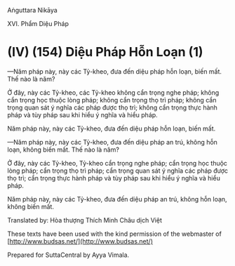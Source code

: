 Aṅguttara Nikāya

XVI. Phẩm Diệu Pháp

# (IV) (154) Diệu Pháp Hỗn Loạn (1)

—Năm pháp này, này các Tỷ-kheo, đưa đến diệu pháp hỗn loạn, biến mất. Thế nào là năm?

Ở đây, này các Tỷ-kheo, các Tỷ-kheo không cẩn trọng nghe pháp; không cẩn trọng học thuộc lòng pháp; không cẩn trọng thọ trì pháp; không cẩn trọng quan sát ý nghĩa các pháp được thọ trì; không cẩn trọng thực hành pháp và tùy pháp sau khi hiểu ý nghĩa và hiểu pháp.

Năm pháp này, này các Tỷ-kheo, đưa đến diệu pháp hỗn loạn, biến mất.

—Năm pháp này, này các Tỷ-kheo, đưa đến diệu pháp an trú, không hỗn loạn, không biến mất. Thế nào là năm?

Ở đây, này các Tỷ-kheo, Tỷ-kheo cẩn trọng nghe pháp; cẩn trọng học thuộc lòng pháp; cẩn trọng thọ trì pháp; cẩn trọng quan sát ý nghĩa các pháp được thọ trì; cẩn trọng thực hành pháp và tùy pháp sau khi hiểu ý nghĩa và hiểu pháp.

Năm pháp này, này các Tỷ-kheo, đưa đến diệu pháp an trú, không hỗn loạn, không biến mất.

Translated by: Hòa thượng Thích Minh Châu dịch Việt

These texts have been used with the kind permission of the webmaster of [http://www.budsas.net/](http://www.budsas.net/)

Prepared for SuttaCentral by Ayya Vimala.